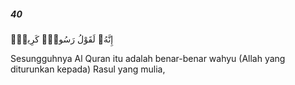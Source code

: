 ##### 40

<span class="ayah">إِنَّهُۥ لَقَوْلُ رَسُولٍۢ كَرِيمٍۢ</span>

<span class="ayah_translation">Sesungguhnya Al Quran itu adalah benar-benar wahyu (Allah yang diturunkan kepada) Rasul yang mulia,</span>
